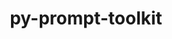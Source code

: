 ---
title: "py-prompt-toolkit"
layout: cache
categories: [package, develop-2023-12-10]
meta: {"versions": ["3.0.38"], "compilers": ["gcc@=11.1.0", "gcc@=11.4.0", "gcc@=7.5.0", "gcc@=9.4.0", "oneapi@=2023.2.0"], "oss": ["ubuntu18.04", "ubuntu20.04"], "platforms": ["linux"], "targets": ["neoverse_v1", "ppc64le", "x86_64_v3"], "stacks": ["data-vis-sdk", "e4s", "e4s-neoverse_v1", "e4s-oneapi", "e4s-power", "radiuss", "root"], "num_specs": 13, "num_specs_by_stack": {"root": 13, "radiuss": 1, "e4s-neoverse_v1": 2, "data-vis-sdk": 2, "e4s-power": 2, "e4s": 3, "e4s-oneapi": 3}}
spec_details: [{"hash": "wmq2kdenw55tzb2fn34bvz7jsvinoxac", "compiler": "gcc@=7.5.0", "versions": ["3.0.38"], "os": "ubuntu18.04", "platform": "linux", "target": "x86_64_v3", "variants": ["build_system=python_pip"], "stacks": ["root", "radiuss"], "size": "-", "tarball": "https://binaries.spack.io/releases/develop-2023-12-10/build_cache/linux-ubuntu18.04-x86_64_v3/gcc-7.5.0/py-prompt-toolkit-3.0.38/linux-ubuntu18.04-x86_64_v3-gcc-7.5.0-py-prompt-toolkit-3.0.38-wmq2kdenw55tzb2fn34bvz7jsvinoxac.spack"}, {"hash": "jib24yhoangbf4zx2rttdmv2gy34g2b3", "compiler": "gcc@=11.4.0", "versions": ["3.0.38"], "os": "ubuntu20.04", "platform": "linux", "target": "neoverse_v1", "variants": ["build_system=python_pip"], "stacks": ["e4s-neoverse_v1", "root"], "size": "-", "tarball": "https://binaries.spack.io/releases/develop-2023-12-10/build_cache/linux-ubuntu20.04-neoverse_v1/gcc-11.4.0/py-prompt-toolkit-3.0.38/linux-ubuntu20.04-neoverse_v1-gcc-11.4.0-py-prompt-toolkit-3.0.38-jib24yhoangbf4zx2rttdmv2gy34g2b3.spack"}, {"hash": "zmfa4xsue6bkelrt347qtijjchbvr43w", "compiler": "gcc@=11.4.0", "versions": ["3.0.38"], "os": "ubuntu20.04", "platform": "linux", "target": "neoverse_v1", "variants": ["build_system=python_pip"], "stacks": ["e4s-neoverse_v1", "root"], "size": "-", "tarball": "https://binaries.spack.io/releases/develop-2023-12-10/build_cache/linux-ubuntu20.04-neoverse_v1/gcc-11.4.0/py-prompt-toolkit-3.0.38/linux-ubuntu20.04-neoverse_v1-gcc-11.4.0-py-prompt-toolkit-3.0.38-zmfa4xsue6bkelrt347qtijjchbvr43w.spack"}, {"hash": "dgkg4jrjhcmriiztwxa67hzfdqayvf77", "compiler": "gcc@=11.1.0", "versions": ["3.0.38"], "os": "ubuntu20.04", "platform": "linux", "target": "x86_64_v3", "variants": ["build_system=python_pip"], "stacks": ["data-vis-sdk", "root"], "size": "-", "tarball": "https://binaries.spack.io/releases/develop-2023-12-10/build_cache/linux-ubuntu20.04-x86_64_v3/gcc-11.1.0/py-prompt-toolkit-3.0.38/linux-ubuntu20.04-x86_64_v3-gcc-11.1.0-py-prompt-toolkit-3.0.38-dgkg4jrjhcmriiztwxa67hzfdqayvf77.spack"}, {"hash": "wnj36irjen5zqzwp33ez2olt5cj6bskv", "compiler": "gcc@=9.4.0", "versions": ["3.0.38"], "os": "ubuntu20.04", "platform": "linux", "target": "ppc64le", "variants": ["build_system=python_pip"], "stacks": ["root", "e4s-power"], "size": "-", "tarball": "https://binaries.spack.io/releases/develop-2023-12-10/build_cache/linux-ubuntu20.04-ppc64le/gcc-9.4.0/py-prompt-toolkit-3.0.38/linux-ubuntu20.04-ppc64le-gcc-9.4.0-py-prompt-toolkit-3.0.38-wnj36irjen5zqzwp33ez2olt5cj6bskv.spack"}, {"hash": "qmq53u6fuksb4qtb4zskzpfv7py6qvt3", "compiler": "gcc@=9.4.0", "versions": ["3.0.38"], "os": "ubuntu20.04", "platform": "linux", "target": "ppc64le", "variants": ["build_system=python_pip"], "stacks": ["root", "e4s-power"], "size": "-", "tarball": "https://binaries.spack.io/releases/develop-2023-12-10/build_cache/linux-ubuntu20.04-ppc64le/gcc-9.4.0/py-prompt-toolkit-3.0.38/linux-ubuntu20.04-ppc64le-gcc-9.4.0-py-prompt-toolkit-3.0.38-qmq53u6fuksb4qtb4zskzpfv7py6qvt3.spack"}, {"hash": "3yjjierykiof2mvoybisbpk5lh7bzoou", "compiler": "gcc@=11.1.0", "versions": ["3.0.38"], "os": "ubuntu20.04", "platform": "linux", "target": "x86_64_v3", "variants": ["build_system=python_pip"], "stacks": ["data-vis-sdk", "root"], "size": "-", "tarball": "https://binaries.spack.io/releases/develop-2023-12-10/build_cache/linux-ubuntu20.04-x86_64_v3/gcc-11.1.0/py-prompt-toolkit-3.0.38/linux-ubuntu20.04-x86_64_v3-gcc-11.1.0-py-prompt-toolkit-3.0.38-3yjjierykiof2mvoybisbpk5lh7bzoou.spack"}, {"hash": "viphmvvjkyqnxg7oocbxupltmyftj7nd", "compiler": "gcc@=11.4.0", "versions": ["3.0.38"], "os": "ubuntu20.04", "platform": "linux", "target": "x86_64_v3", "variants": ["build_system=python_pip"], "stacks": ["e4s", "root"], "size": "-", "tarball": "https://binaries.spack.io/releases/develop-2023-12-10/build_cache/linux-ubuntu20.04-x86_64_v3/gcc-11.4.0/py-prompt-toolkit-3.0.38/linux-ubuntu20.04-x86_64_v3-gcc-11.4.0-py-prompt-toolkit-3.0.38-viphmvvjkyqnxg7oocbxupltmyftj7nd.spack"}, {"hash": "oeu742huusfdako4lvovw5yudgtcqicy", "compiler": "gcc@=11.4.0", "versions": ["3.0.38"], "os": "ubuntu20.04", "platform": "linux", "target": "x86_64_v3", "variants": ["build_system=python_pip"], "stacks": ["e4s", "root"], "size": "-", "tarball": "https://binaries.spack.io/releases/develop-2023-12-10/build_cache/linux-ubuntu20.04-x86_64_v3/gcc-11.4.0/py-prompt-toolkit-3.0.38/linux-ubuntu20.04-x86_64_v3-gcc-11.4.0-py-prompt-toolkit-3.0.38-oeu742huusfdako4lvovw5yudgtcqicy.spack"}, {"hash": "wxgfg5k5sc77sbvjzk2lbmhn6hznylau", "compiler": "gcc@=11.4.0", "versions": ["3.0.38"], "os": "ubuntu20.04", "platform": "linux", "target": "x86_64_v3", "variants": ["build_system=python_pip"], "stacks": ["e4s", "root"], "size": "-", "tarball": "https://binaries.spack.io/releases/develop-2023-12-10/build_cache/linux-ubuntu20.04-x86_64_v3/gcc-11.4.0/py-prompt-toolkit-3.0.38/linux-ubuntu20.04-x86_64_v3-gcc-11.4.0-py-prompt-toolkit-3.0.38-wxgfg5k5sc77sbvjzk2lbmhn6hznylau.spack"}, {"hash": "jtqwh6nueggxwkufouvfljbk3cqv2mje", "compiler": "oneapi@=2023.2.0", "versions": ["3.0.38"], "os": "ubuntu20.04", "platform": "linux", "target": "x86_64_v3", "variants": ["build_system=python_pip"], "stacks": ["e4s-oneapi", "root"], "size": "-", "tarball": "https://binaries.spack.io/releases/develop-2023-12-10/build_cache/linux-ubuntu20.04-x86_64_v3/oneapi-2023.2.0/py-prompt-toolkit-3.0.38/linux-ubuntu20.04-x86_64_v3-oneapi-2023.2.0-py-prompt-toolkit-3.0.38-jtqwh6nueggxwkufouvfljbk3cqv2mje.spack"}, {"hash": "uqejdbgozrnfqopq3is7fvlprafk65ez", "compiler": "oneapi@=2023.2.0", "versions": ["3.0.38"], "os": "ubuntu20.04", "platform": "linux", "target": "x86_64_v3", "variants": ["build_system=python_pip"], "stacks": ["e4s-oneapi", "root"], "size": "-", "tarball": "https://binaries.spack.io/releases/develop-2023-12-10/build_cache/linux-ubuntu20.04-x86_64_v3/oneapi-2023.2.0/py-prompt-toolkit-3.0.38/linux-ubuntu20.04-x86_64_v3-oneapi-2023.2.0-py-prompt-toolkit-3.0.38-uqejdbgozrnfqopq3is7fvlprafk65ez.spack"}, {"hash": "ywsjznkhvla4gfm2vtqjlp5zc227uowh", "compiler": "oneapi@=2023.2.0", "versions": ["3.0.38"], "os": "ubuntu20.04", "platform": "linux", "target": "x86_64_v3", "variants": ["build_system=python_pip"], "stacks": ["e4s-oneapi", "root"], "size": "-", "tarball": "https://binaries.spack.io/releases/develop-2023-12-10/build_cache/linux-ubuntu20.04-x86_64_v3/oneapi-2023.2.0/py-prompt-toolkit-3.0.38/linux-ubuntu20.04-x86_64_v3-oneapi-2023.2.0-py-prompt-toolkit-3.0.38-ywsjznkhvla4gfm2vtqjlp5zc227uowh.spack"}]
---